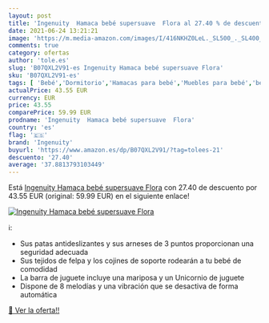 ```yaml
---
layout: post
title: 'Ingenuity  Hamaca bebé supersuave  Flora al 27.40 % de descuento'
date: 2021-06-24 13:21:21
image: 'https://m.media-amazon.com/images/I/416NKHZ0LeL._SL500_._SL400_.jpg'
comments: true
category: ofertas
author: 'tole.es'
slug: 'B07QXL2V91-es Ingenuity Hamaca bebé supersuave Flora'
sku: 'B07QXL2V91-es'
tags: [ 'Bebé','Dormitorio','Hamacas para bebé','Muebles para bebé','bebé','ingenuity', ]
actualPrice: 43.55 EUR
currency: EUR
price: 43.55
comparePrice: 59.99 EUR
prodname: 'Ingenuity  Hamaca bebé supersuave  Flora'
country: 'es'
flag: '🇪🇸'
brand: 'Ingenuity'
buyurl: 'https://www.amazon.es/dp/B07QXL2V91/?tag=tolees-21'
descuento: '27.40'
average: '37.8813793103449'
---
```


Está [Ingenuity  Hamaca bebé supersuave  Flora](https://www.amazon.es/dp/B07QXL2V91/?tag=tolees-21) con 27.40 de descuento por 43.55 EUR (original: 59.99 EUR) en el siguiente enlace!

[![Ingenuity  Hamaca bebé supersuave  Flora](https://m.media-amazon.com/images/I/416NKHZ0LeL._SL500_._SL400_.jpg)](https://www.amazon.es/dp/B07QXL2V91/?tag=tolees-21)

ℹ️:

- Sus patas antideslizantes y sus arneses de 3 puntos proporcionan una seguridad adecuada
- Sus tejidos de felpa y los cojines de soporte rodearán a tu bebé de comodidad
- La barra de juguete incluye una mariposa y un Unicornio de juguete
- Dispone de 8 melodías y una vibración que se desactiva de forma automática

[🛒 Ver la oferta!!](https://www.amazon.es/dp/B07QXL2V91/?tag=tolees-21)

